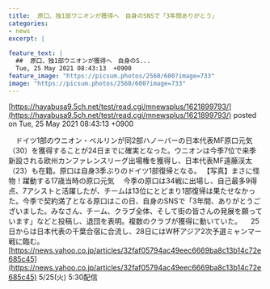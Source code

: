 ```yaml
---
title:  原口、独1部ウニオンが獲得へ　自身のSNSで「3年間ありがとう」  
categories:
- news
excerpt: |
  
feature_text: |
  ##  原口、独1部ウニオンが獲得へ　自身のS...
  Tue, 25 May 2021 08:43:13  +0900
feature_image: "https://picsum.photos/2560/600?image=733"
image: "https://picsum.photos/2560/600?image=733"
---
```


[https://hayabusa9.5ch.net/test/read.cgi/mnewsplus/1621899793/](https://hayabusa9.5ch.net/test/read.cgi/mnewsplus/1621899793/)
posted on Tue, 25 May 2021 08:43:13  +0900

<!--more-->

　ドイツ1部のウニオン・ベルリンが同2部ハノーバーの日本代表MF原口元気（30）を獲得することが24日までに確実となった。ウニオンは今季7位で来季新設される欧州カンファレンスリーグ出場権を獲得し、日本代表MF遠藤渓太（23）も在籍。原口は自身3季ぶりのドイツ1部復帰となる。 【写真】まさに怪物！躍動する17歳当時の原口元気 　今季の原口は34戦に出場し、自己最多9得点、7アシストと活躍したが、チームは13位にとどまり1部復帰は果たせなかった。今季で契約満了となる原口はこの日、自身のSNSで「3年間、ありがとうございました。みなさん、チーム、クラブ全体、そして街の皆さんの発展を願っています」などと投稿し、退団を表明。複数のクラブが獲得に動いていた。 　25日からは日本代表の千葉合宿に合流し、28日にはW杯アジア2次予選ミャンマー戦に臨む。 [https://news.yahoo.co.jp/articles/32faf05794ac49eec6669ba8c13b14c72e685c45](https://news.yahoo.co.jp/articles/32faf05794ac49eec6669ba8c13b14c72e685c45) 5/25(火) 5:30配信
